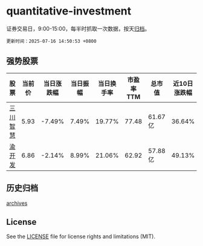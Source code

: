 # quantitative-investment

证券交易日，9:00-15:00，每半时抓取一次数据，按天[归档](archives)。

`更新时间：2025-07-16 14:50:53 +0800`

## 强势股票

|股票|当前价|当日涨跌幅|当日振幅|当日换手率|市盈率TTM|总市值|近10日涨跌幅|
|----|----|----|----|----|----|----|----|
|[三川智慧](https://xueqiu.com/S/SZ300066)|5.93|-7.49%|7.49%|19.77%|77.48|61.67亿|36.64%|
|[渝开发](https://xueqiu.com/S/SZ000514)|6.86|-2.14%|8.99%|21.06%|62.92|57.88亿|49.13%|

## 历史归档

[archives](archives)

## License

See the [LICENSE](LICENSE) file for license rights and limitations (MIT).